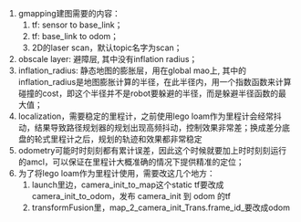 1. gmapping建图需要的内容：
	1. tf: sensor to base_link；
	2. tf: base_link to odom；
	3. 2D的laser scan，默认topic名字为scan；
2. obscale layer: 避障层, 其中没有inflation radius；
2. inflation_radius: 静态地图的膨胀层，用在global mao上, 其中的inflation_radius是地图膨胀计算的半径，在此半径内，用一个指数函数来计算碰撞的cost，即这个半径并不是robot要躲避的半径，而是躲避半径函数的最大值；
3. localization，需要稳定的里程计，之前使用lego loam作为里程计会经常抖动，结果导致路径规划器的规划出现高频抖动，控制效果非常差；换成差分底盘的轮式里程计之后，规划的轨迹和效果都非常稳定
4. odometry可能时时刻刻都有累计误差，因此这个时候就要加上时时刻刻运行的amcl，可以保证在里程计大概准确的情况下提供精准的定位；
5. 为了将lego loam作为里程计使用，需要改这几个地方：
	1. launch里边，camera_init_to_map这个static tf要改成camera_init_to_odom，发布 camera_init 到 odom 的tf
	2. transformFusion里，map_2_camera_init_Trans.frame_id_要改成odom


